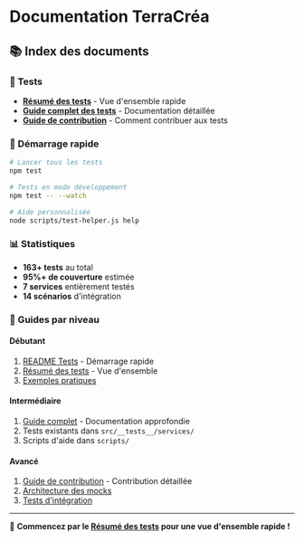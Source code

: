 # Documentation TerraCréa

## 📚 Index des documents

### 🧪 Tests

- **[Résumé des tests](./TESTS_SUMMARY.md)** - Vue d'ensemble rapide
- **[Guide complet des tests](./TESTING.md)** - Documentation détaillée
- **[Guide de contribution](./CONTRIBUTING_TESTS.md)** - Comment contribuer aux tests

### 🚀 Démarrage rapide

```bash
# Lancer tous les tests
npm test

# Tests en mode développement
npm test -- --watch

# Aide personnalisée
node scripts/test-helper.js help
```

### 📊 Statistiques

- **163+ tests** au total
- **95%+ de couverture** estimée
- **7 services** entièrement testés
- **14 scénarios** d'intégration

### 🎯 Guides par niveau

#### Débutant

1. [README Tests](../src/__tests__/README.md) - Démarrage rapide
2. [Résumé des tests](./TESTS_SUMMARY.md) - Vue d'ensemble
3. [Exemples pratiques](../src/__tests__/examples/how-to-test.example.ts)

#### Intermédiaire

1. [Guide complet](./TESTING.md) - Documentation approfondie
2. Tests existants dans `src/__tests__/services/`
3. Scripts d'aide dans `scripts/`

#### Avancé

1. [Guide de contribution](./CONTRIBUTING_TESTS.md) - Contribution détaillée
2. [Architecture des mocks](./TESTING.md#stratégie-de-mocking)
3. [Tests d'intégration](./TESTING.md#tests-dintégration)

---

📖 **Commencez par le [Résumé des tests](./TESTS_SUMMARY.md) pour une vue d'ensemble rapide !**
